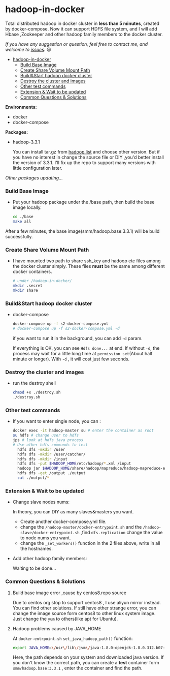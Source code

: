 # hadoop-in-docker


Total distributed hadoop in docker cluster in **less than 5 minutes**,  created by docker-compose. Now it can support HDFS file system, and I will add Hbase ,Zookeeper and other hadoop family members to the docker cluster.

*If you have any suggestion or question, feel free to contact me, and welcome to [issues](https://github.com/MengmSun/hadoop-in-docker/issues).* :smiley:

- [hadoop-in-docker](#hadoop-in-docker)
    - [Build Base Image](#build-base-image)
    - [Create Share Volume Mount Path](#create-share-volume-mount-path)
    - [Build&Start hadoop docker cluster](#buildstart-hadoop-docker-cluster)
    - [Destroy the cluster and images](#destroy-the-cluster-and-images)
    - [Other test commands](#other-test-commands)
    - [Extension & Wait to be updated](#extension--wait-to-be-updated)
    - [Common Questions & Solutions](#common-questions--solutions)


**Environments:**
- docker
- docker-compose


**Packages:**
- hadoop-3.3.1
  
  You can install tar.gz from [hadoop list](https://archive.apache.org/dist/hadoop/common/hadoop-3.3.1/) and choose other version. But if you have no interest in change the source file or DIY ,you'd better install the version of 3.3.1. I'll fix up the repo to support many versions with little configuration later.

*Other packages updating...*

### Build Base Image
 - Put your hadoop package under the /base path, then build the base image locally.
  
     ```bash
     cd ./base
     make all
     ```
  After a few minutes, the base image(smm/hadoop.base:3.3.1) will be build successfully.

### Create Share Volume Mount Path
 - I have mounted two path to share ssh_key and hadoop etc files among the docker cluster simply. These files **must** be the same among different docker containers.

    ```bash
    # under /hadoop-in-docker/
    mkdir .secret
    mkdir share
    ```

### Build&Start hadoop docker cluster
- docker-compose
  ```bash
  docker-compose up -f s2-docker-compose.yml
  # docker-compose up -f s2-docker-compose.yml -d
  ```
  if you want to run it in the background, you can add `-d` param.

  If everything is OK, you can see `Hdfs done...` at end. If without `-d`, the process may  wait for a little long time at `permission set`(About half minute or longer). With `-d` , it will cost just few seconds. 

### Destroy the cluster and images
- run the destroy shell
  ```bash
  chmod +x ./destroy.sh
  ./destroy.sh
  ```
  
### Other test commands
- If you want to enter single node, you can :
  ```bash
  docker exec -it hadoop-master su # enter the container as root
  su hdfs # change user to hdfs
  jps # look at hdfs java process
  # Use other hdfs commands to test
    hdfs dfs -mkdir /user
    hdfs dfs -mkdir /user/catcher/
    hdfs dfs -mkdir /input
    hdfs dfs -put $HADOOP_HOME/etc/hadoop/*.xml /input
    hadoop jar $HADOOP_HOME/share/hadoop/mapreduce/hadoop-mapreduce-examples-3.3.1.jar grep /input /output 'dfs[a-z.]+'
    hdfs dfs -get /output ./output
    cat ./output/*
  ```
  
### Extension & Wait to be updated
- Change slave nodes nums:
  
  In theory, you can DIY as many slaves&masters you want. 
  - Create another docker-compose.yml file.
  - change the `/hadoop-master/docker-entrypoint.sh` and the `/hadoop-slave/docker-entrypoint.sh` ,find `dfs.replication` change the value to node nums you want.
  - change the `_set_workers()`  function in the 2 files above, write in  all the  hostnames.

- Add other hadoop family members:
  
  Waiting to be done...

### Common Questions & Solutions
1. Build base image error ,cause by centos8.repo source
   
   Due to centos org stop to support centos8 , I use aliyun mirror instead. You can find other solutions.
   If still have other strange error, you can change the image source form centos8 to other linux system image. Just change the `yum` to others(like apt for Ubuntu).

2. Hadoop problems caused by JAVA_HOME 
   
   At `docker-entrpoint.sh` `set_java_hadoop_path()` function:
   ```bash
   export JAVA_HOME=\/usr\/lib\/jvm\/java-1.8.0-openjdk-1.8.0.312.b07-2.el8_5.x86_64
   ```
   Here, the path depends on your system and downloaded java version. If you don't know the correct path, you can create a **test** container form `smm/hadoop.base:3.3.1` , enter the container and find the path.




